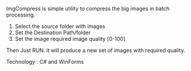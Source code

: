 ImgCompress is simple utility to compress the big images in batch processing. 

1. Select the source folder with images 
2. Set the Destination Path/folder
3. Set the image required image quality [0-100]

Then Just RUN. it will produce a new set of images with required quality. 

Technology :
	C# and WinForms